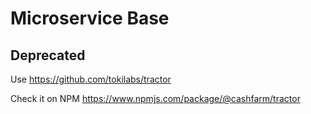 Microservice Base
========

## Deprecated

Use https://github.com/tokilabs/tractor

Check it on NPM https://www.npmjs.com/package/@cashfarm/tractor
